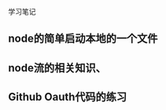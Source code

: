 <!--
 * @Author: vivien
 * @Date: 2020-07-26 20:35:27
 * @Last Modified by: vivien
 * @LastEditTime: 2020-12-20 23:41:39
-->
学习笔记
## node的简单启动本地的一个文件
## node流的相关知识、
## Github Oauth代码的练习